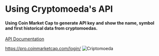 # Using Cryptomoeda's API

#### Using **Coin Market Cap** to generate API key and show the name, symbol and first historical data from cryptomoedas.

[API Documentation](https://coinmarketcap.com/api/documentation/v1/#section/Version-History)

<https://pro.coinmarketcap.com/login/>
![Criptomoeda](https://noticias.reclameaqui.com.br/uploads/855593493.jpg)